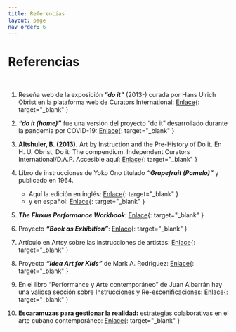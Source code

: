 ```yaml
---
title: Referencias
layout: page
nav_order: 6
---
```



# Referencias
<br />

1. Reseña web de la exposición **_“do it"_** (2013-) curada por Hans Ulrich Obrist en la plataforma web de Curators International: [Enlace](https://curatorsintl.org/exhibitions/18072-do-it-2013){: target="_blank" }

3. **_“do it (home)”_** fue una versión del proyecto “do it” desarrollado durante la pandemia por COVID-19: [Enlace](https://curatorsintl.org/records/20290-do-it-home){: target="_blank" } 

4. **Altshuler, B. (2013).** Art by Instruction and the Pre-History of Do it. En H. U. Obrist, Do it: The compendium. Independent Curators International/D.A.P. Accesible aquí: [Enlace](https://www.charlesgmiller.com/teaching/177/DOIT.pdf){: target="_blank" }

5. Libro de instrucciones de Yoko Ono titulado **_“Grapefruit (Pomelo)”_** y publicado en 1964.
  
    - Aquí la edición en inglés:  [Enlace](https://monoskop.org/images/6/64/Ono_Yoko_Grapefruit_A_Book_of_Instructions_and_Drawings_2000.pdf){: target="_blank" }
    - y en español: [Enlace](https://monoskop.org/images/8/83/Ono_Yoko_Pomelo_Un_libro_de_instrucciones_de_Yoko_Ono.pdf){: target="_blank" }

6. **_The Fluxus Performance Workbook_**: [Enlace](https://www.thing.net/~grist/ld/fluxusworkbook.pdf){: target="_blank" }

7. Proyecto **_“Book as Exhibition”_**: [Enlace](https://book-as-exhibition.org/){: target="_blank" }

8. Artículo en Artsy sobre las instrucciones de artistas: [Enlace](https://www.artsy.net/article/artsy-editorial-understanding-11-great-artists-instructions-left){: target="_blank" }

9. Proyecto **_“Idea Art for Kids”_** de Mark A. Rodriguez: [Enlace](https://zolo.press/books/idea-art-for-kids){: target="_blank" }
    
10. En el libro “Performance y Arte contemporáneo” de Juan Albarrán hay una valiosa sección sobre Instrucciones y Re-escenificaciones: [Enlace](https://catedra.com/libro/basicos-arte-catedra/performance-y-arte-contemporaneo-juan-albarran-9788437640341){: target="_blank" }

11. **Escaramuzas para gestionar la realidad:** estrategias colaborativas en el arte cubano contemporáneo: [Enlace](https://susetsanchez.files.wordpress.com/2012/09/estrategias-colaborativas-en-el-arte-cubano-contemporacc81neo.pdf){: target="_blank" } 
